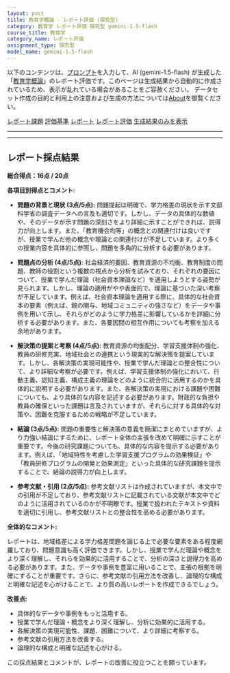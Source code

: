 ```yaml
---
layout: post
title: 教育学概論 - レポート評価 (探究型)
category: 教育学 レポート評価 探究型 gemini-1.5-flash
course_title: 教育学
category_name: レポート評価
assignment_type: 探究型
model_name: gemini-1.5-flash
---
```


以下のコンテンツは、[プロンプト](https://github.com/takedatoshiyuki/synthetic_assignments/tree/main/generated/教育学/gemini-1.5-flash/prompt_レポート評価-探究型.md)を入力して、AI (gemini-1.5-flash) が生成した「[教育学概論](/contents/教育学/)」のレポート評価です。このページは生成結果から自動的に作成されているため、表示が乱れている場合があることをご容赦ください。
データセット作成の目的と利用上の注意および生成の方法については[About](/About)を御覧ください。

[レポート課題](../レポート課題-探究型)
[評価基準](../評価基準-探究型)
[レポート](../レポート-探究型)
[レポート評価](../レポート評価-探究型)
[生成結果のみを表示](https://github.com/takedatoshiyuki/synthetic_assignments/tree/main/generated/教育学/gemini-1.5-flash/レポート評価-探究型.md)
  

***
***
  
## レポート採点結果

**総合得点：16点 / 20点**

**各項目別得点とコメント:**

* **問題の背景と現状 (3点/5点):** 問題提起は明確で、学力格差の現状を示す文部科学省の調査データへの言及も適切です。しかし、データの具体的な数値や、そのデータが示す問題の深刻さをより詳細に示すことができれば、説得力が向上します。また、「教育機会均等」の概念との関連付けは良いですが、授業で学んだ他の概念や理論との関連付けが不足しています。より多くの授業内容を具体的に参照し、問題を多角的に分析する必要があります。

* **問題点の分析 (4点/5点):** 社会経済的要因、教育資源の不均衡、教育制度の問題、教師の役割という複数の視点から分析を試みており、それぞれの要因について、授業で学んだ理論（社会資本理論など）を適用しようとする姿勢が見られます。しかし、理論の適用がやや表面的で、理論に基づいた深い考察が不足しています。例えば、社会資本理論を適用する際に、具体的な社会資本の要素（例えば、親の関与、地域コミュニティの強さなど）をデータや事例を用いて示し、それらがどのように学力格差に影響しているかを詳細に分析する必要があります。また、各要因間の相互作用についても考察を加える余地があります。

* **解決策の提案と考察 (4点/5点):** 教育資源の均衡配分、学習支援体制の強化、教員の研修充実、地域社会との連携という現実的な解決策を提案しています。しかし、各解決策の実現可能性や、授業で学んだ理論との整合性について、より詳細な考察が必要です。例えば、学習支援体制の強化において、行動主義、認知主義、構成主義の理論をどのように統合的に活用するのかを具体的に説明する必要があります。また、各解決策の実現における課題や困難についても、より具体的な内容を記述する必要があります。財政的な負担や教員の確保といった課題は言及されていますが、それらに対する具体的な対策や、困難を克服するための戦略が不足しています。

* **結論 (3点/5点):** 問題の重要性と解決策の意義を簡潔にまとめていますが、より力強い結論にするために、レポート全体の主張を改めて明確に示すことが重要です。今後の研究課題についても、具体的な内容を提示する必要があります。例えば、「地域特性を考慮した学習支援プログラムの効果検証」や「教員研修プログラムの開発と効果測定」といった具体的な研究課題を提示することで、結論の説得力が向上します。

* **参考文献・引用 (2点/5点):** 参考文献リストは作成されていますが、本文中での引用が不足しており、参考文献リストに記載されている文献が本文中でどのように活用されているのかが不明瞭です。授業で扱われたテキストや資料を適切に引用し、参考文献リストとの整合性を高める必要があります。


**全体的なコメント:**

レポートは、地域格差による学力格差問題を論じる上で必要な要素をある程度網羅しており、問題意識も高く評価できます。しかし、授業で学んだ理論や概念をより深く理解し、それらを効果的に活用することで、分析の深さと説得力を高める必要があります。また、データや事例を豊富に用いることで、主張の根拠を明確にすることが重要です。さらに、参考文献の引用方法を改善し、論理的な構成と明確な記述を心がけることで、より質の高いレポートを作成できるでしょう。


**改善点:**

* 具体的なデータや事例をもっと活用する。
* 授業で学んだ理論・概念をより深く理解し、分析に効果的に活用する。
* 各解決策の実現可能性、課題、困難について、より詳細に考察する。
* 参考文献の引用方法を改善する。
* 論理的な構成と明確な記述を心がける。


この採点結果とコメントが、レポートの改善に役立つことを願っています。
